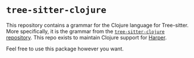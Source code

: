 # `tree-sitter-clojure`

This repository contains a grammar for the Clojure language for Tree-sitter.
More specifically, it is the grammar from the [`tree-sitter-clojure` repository](https://github.com/sogaiu/tree-sitter-clojure).
This repo exists to maintain Clojure support for [Harper](https://github.com/automattic/harper).

Feel free to use this package however you want.
